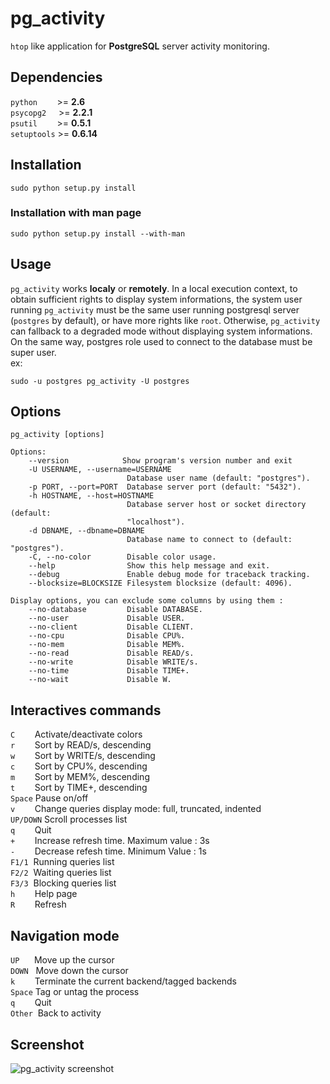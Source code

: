 pg_activity
===========

`htop` like application for **PostgreSQL** server activity monitoring.

Dependencies
------------

`python`&nbsp;&nbsp;&nbsp;&nbsp;&nbsp;&nbsp;&nbsp;&nbsp;>= **2.6**  
`psycopg2`&nbsp;&nbsp;&nbsp;&nbsp;&nbsp;>= **2.2.1**  
`psutil`&nbsp;&nbsp;&nbsp;&nbsp;&nbsp;&nbsp;&nbsp;&nbsp;>= **0.5.1**  
`setuptools` >= **0.6.14**  

Installation
------------

    sudo python setup.py install

### Installation with man page

    sudo python setup.py install --with-man


Usage
-----

`pg_activity` works **localy** or **remotely**. In a local execution context, to obtain sufficient rights to display system informations, the system user running `pg_activity` must be the same user running postgresql server (`postgres` by default), or have more rights like `root`. Otherwise, `pg_activity` can fallback to a degraded mode without displaying system informations. On the same way, postgres role used to connect to the database must be super user.  
ex:  
    
    sudo -u postgres pg_activity -U postgres

Options
-------

    pg_activity [options]

	Options:
		--version            Show program's version number and exit 
		-U USERNAME, --username=USERNAME
                        	  Database user name (default: "postgres").
		-p PORT, --port=PORT  Database server port (default: "5432").
		-h HOSTNAME, --host=HOSTNAME
							  Database server host or socket directory (default:
                        	  "localhost").
        -d DBNAME, --dbname=DBNAME
                              Database name to connect to (default: "postgres").
		-C, --no-color        Disable color usage.
		--help                Show this help message and exit.
		--debug               Enable debug mode for traceback tracking.
        --blocksize=BLOCKSIZE Filesystem blocksize (default: 4096).

	Display options, you can exclude some columns by using them :
		--no-database         Disable DATABASE.
    	--no-user             Disable USER.
    	--no-client           Disable CLIENT.
    	--no-cpu              Disable CPU%.
    	--no-mem              Disable MEM%.
    	--no-read             Disable READ/s.
    	--no-write            Disable WRITE/s.
    	--no-time             Disable TIME+.
    	--no-wait             Disable W.

Interactives commands
---------------------

`C`&nbsp;&nbsp;&nbsp;&nbsp;&nbsp;&nbsp;&nbsp;&nbsp;Activate/deactivate colors  
`r`&nbsp;&nbsp;&nbsp;&nbsp;&nbsp;&nbsp;&nbsp;&nbsp;Sort by READ/s, descending  
`w`&nbsp;&nbsp;&nbsp;&nbsp;&nbsp;&nbsp;&nbsp;&nbsp;Sort by WRITE/s, descending  
`c`&nbsp;&nbsp;&nbsp;&nbsp;&nbsp;&nbsp;&nbsp;&nbsp;Sort by CPU%, descending  
`m`&nbsp;&nbsp;&nbsp;&nbsp;&nbsp;&nbsp;&nbsp;&nbsp;Sort by MEM%, descending  
`t`&nbsp;&nbsp;&nbsp;&nbsp;&nbsp;&nbsp;&nbsp;&nbsp;Sort by TIME+, descending  
`Space`		Pause on/off  
`v`&nbsp;&nbsp;&nbsp;&nbsp;&nbsp;&nbsp;&nbsp;&nbsp;Change queries display mode: full, truncated, indented  
`UP/DOWN`	Scroll processes list  
`q`&nbsp;&nbsp;&nbsp;&nbsp;&nbsp;&nbsp;&nbsp;&nbsp;Quit  
`+`&nbsp;&nbsp;&nbsp;&nbsp;&nbsp;&nbsp;&nbsp;&nbsp;Increase refresh time. Maximum value : 3s  
`-`&nbsp;&nbsp;&nbsp;&nbsp;&nbsp;&nbsp;&nbsp;&nbsp;Decrease refesh time. Minimum Value : 1s  
`F1/1`&nbsp;&nbsp;Running queries list  
`F2/2`&nbsp;&nbsp;Waiting queries list  
`F3/3`&nbsp;&nbsp;Blocking queries list  
`h`&nbsp;&nbsp;&nbsp;&nbsp;&nbsp;&nbsp;&nbsp;&nbsp;Help page  
`R`&nbsp;&nbsp;&nbsp;&nbsp;&nbsp;&nbsp;&nbsp;&nbsp;Refresh  

Navigation mode
---------------

`UP`&nbsp;&nbsp;&nbsp;&nbsp;&nbsp;&nbsp;Move up the cursor  
`DOWN`&nbsp;&nbsp;&nbsp;Move down the cursor  
`k`&nbsp;&nbsp;&nbsp;&nbsp;&nbsp;&nbsp;&nbsp;&nbsp;Terminate the current backend/tagged backends  
`Space`&nbsp;Tag or untag the process  
`q`&nbsp;&nbsp;&nbsp;&nbsp;&nbsp;&nbsp;&nbsp;&nbsp;Quit  
`Other`&nbsp;&nbsp;Back to activity  
			
Screenshot
----------

![pg_activity screenshot](https://raw.github.com/julmon/pg_activity/master/docs/imgs/screenshot.png)

